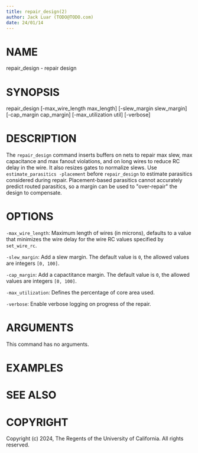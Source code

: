 ```yaml
---
title: repair_design(2)
author: Jack Luar (TODO@TODO.com)
date: 24/01/14
---
```


# NAME

repair_design - repair design

# SYNOPSIS

repair_design 
    [-max_wire_length max_length]
    [-slew_margin slew_margin]
    [-cap_margin cap_margin]
    [-max_utilization util]
    [-verbose]


# DESCRIPTION

The `repair_design` command inserts buffers on nets to repair max slew, max
capacitance and max fanout violations, and on long wires to reduce RC delay in
the wire. It also resizes gates to normalize slews.  Use `estimate_parasitics
-placement` before `repair_design` to estimate parasitics considered
during repair. Placement-based parasitics cannot accurately predict
routed parasitics, so a margin can be used to "over-repair" the design
to compensate.

# OPTIONS

`-max_wire_length`:  Maximum length of wires (in microns), defaults to a value that minimizes the wire delay for the wire RC values specified by `set_wire_rc`.

`-slew_margin`:  Add a slew margin. The default value is `0`, the allowed values are integers `[0, 100]`.

`-cap_margin`:  Add a capactitance margin. The default value is `0`, the allowed values are integers `[0, 100]`.

`-max_utilization`:  Defines the percentage of core area used.

`-verbose`:  Enable verbose logging on progress of the repair.

# ARGUMENTS

This command has no arguments.

# EXAMPLES

# SEE ALSO

# COPYRIGHT

Copyright (c) 2024, The Regents of the University of California. All rights reserved.
